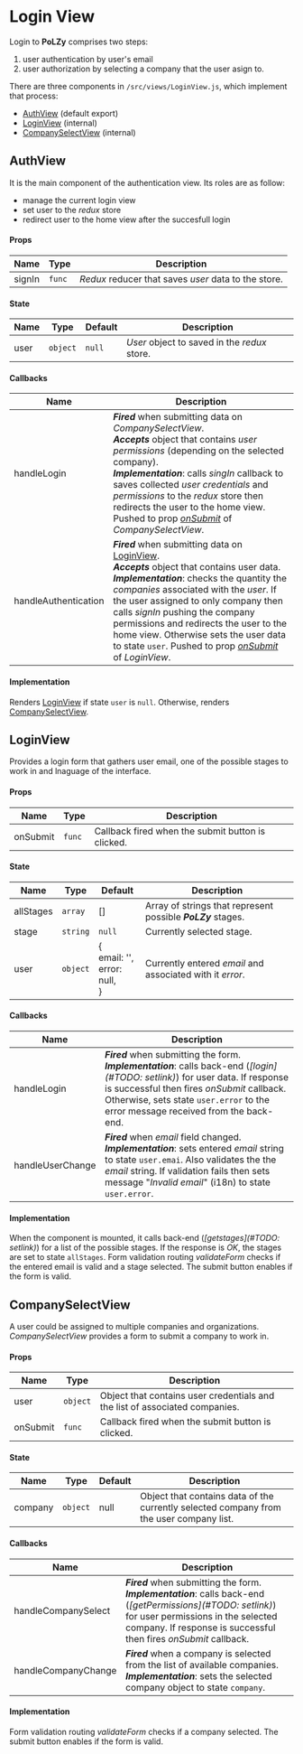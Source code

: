 Login View
=========

Login to **PoLZy** comprises  two steps:
1. user authentication by user's email
2. user authorization by selecting a company that the user asign to.

There are three components in `/src/views/LoginView.js`, which implement that process:
- [AuthView](#authview) (default export)
- [LoginView](#loginview) (internal)
- [CompanySelectView](#companyselectview) (internal)

AuthView
--------------
It is the main component of the authentication view. Its roles are as follow:
- manage the current login view
- set user to the _redux_ store
- redirect user to the home view after the succesfull login

#### Props
| Name | Type     | Description              |
| ---- | -------- | ------------------------ |
| signIn | `func` | _Redux_ reducer that saves _user_ data to the store. |

#### State
| Name | Type     | Default       | Description              |
| ---- | -------- | ------------------------ | ------------------------ |
| user | `object` | `null` | _User_ object to saved in the _redux_ store. |

#### Callbacks
| Name | Description              |
| ---- | ------------------------ |
| handleLogin | **_Fired_** when submitting data on _CompanySelectView_.<br/>**_Accepts_** object that contains _user permissions_ (depending on the selected company).<br/>**_Implementation_**: calls _singIn_ callback to saves collected _user credentials_ and _permissions_ to the _redux_ store then redirects the user to the home view. Pushed to prop _[onSubmit](#props-2)_ of _CompanySelectView_. |
| handleAuthentication | **_Fired_** when submitting data on [LoginView](#loginview).<br/>**_Accepts_** object that contains user data.<br/>**_Implementation_**: checks the quantity the _companies_ associated with the _user_. If the user assigned to only company then calls _signIn_ pushing the company permissions and redirects the user to the home view. Otherwise sets the user data to state `user`. Pushed to prop _[onSubmit](#props-1)_ of _LoginView_. |

#### Implementation
Renders [LoginView](#loginview) if state `user` is `null`. Otherwise, renders [CompanySelectView](#companyselectview).

LoginView
---------------
Provides a login form that gathers user email, one of the possible stages to work in and lnaguage of the interface.

#### Props
| Name | Type     | Description              |
| ---- | -------- | ------------------------ |
| onSubmit | `func` | Callback fired when the submit button is clicked. |

#### State
| Name | Type     | Default       | Description              |
| ---- | -------- | ------------------------ | ------------------------ |
| allStages | `array` | [] | Array of strings that represent possible **_PoLZy_** stages. |
| stage | `string` | `null` | Currently selected stage. |
| user | `object` | {<br/>    email: '',<br/>    error: null,<br/>  } | Currently entered _email_ and associated with it _error_. |

#### Callbacks
| Name | Description              |
| ---- | ------------------------ |
| handleLogin | **_Fired_** when submitting the form.<br/>**_Implementation_**: calls back-end (_[login](#TODO: setlink)_) for user data. If response is successful then fires _onSubmit_ callback. Otherwise, sets state `user.error` to the error message received from the back-end. |
| handleUserChange | **_Fired_** when _email_ field changed.<br/>**_Implementation_**: sets entered _email_ string to state `user.emai`. Also validates the the  _email_ string. If validation fails then sets message "_Invalid email_" (i18n) to state `user.error`. |

#### Implementation
When the component is mounted, it calls back-end (_[getstages](#TODO: setlink)_) for a list of the possible stages. If the response is _OK_, the stages are set to state `allStages`. Form validation routing _validateForm_ checks if the entered email is valid and a stage selected. The submit button enables if the form is valid.

CompanySelectView
-----------------------------

A user could be assigned to multiple companies and organizations. _CompanySelectView_ provides a form to submit a company to work in.

#### Props

| Name     | Type     | Description                                                  |
| -------- | -------- | ------------------------------------------------------------ |
| user     | `object` | Object that contains user credentials and the list of associated companies. |
| onSubmit | `func`   | Callback fired when the submit button is clicked.            |

#### State

| Name    | Type     | Default | Description                                                  |
| ------- | -------- | ------- | ------------------------------------------------------------ |
| company | `object` | null    | Object that contains data of the currently selected company from the user company list. |

#### Callbacks

| Name                | Description                                                  |
| ------------------- | ------------------------------------------------------------ |
| handleCompanySelect | **_Fired_** when submitting the form.<br/>**_Implementation_**: calls back-end (_[getPermissions](#TODO: setlink)_) for user permissions in the selected company. If response is successful then fires _onSubmit_ callback. |
| handleCompanyChange | **_Fired_** when a company is selected from the list of available companies.<br/>**_Implementation_**: sets the selected company object to state `company`. |

#### Implementation

Form validation routing _validateForm_ checks if a company selected. The submit button enables if the form is valid.